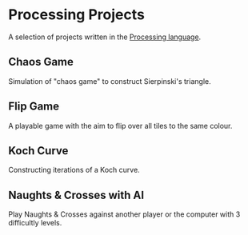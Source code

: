 # Processing Projects

A selection of projects written in the [Processing language](https://processing.org/).

## Chaos Game

Simulation of "chaos game" to construct Sierpinski's triangle.

## Flip Game

A playable game with the aim to flip over all tiles to the same colour.

## Koch Curve

Constructing iterations of a Koch curve.

## Naughts & Crosses with AI

Play Naughts & Crosses against another player or the computer with 3 difficultly levels.